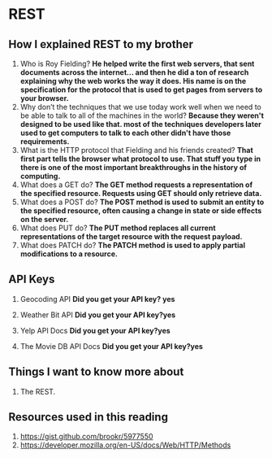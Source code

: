 # REST

## How I explained REST to my brother

1. Who is Roy Fielding?
**He helped write the first web servers, that sent documents across the internet… and then he did a ton of research explaining why the web works the way it does. His name is on the specification for the protocol that is used to get pages from servers to your browser.**
2. Why don’t the techniques that we use today work well when we need to be able to talk to all of the machines in the world?
**Because they weren't designed to be used like that. most of the techniques developers later used to get computers to talk to each other didn't have those requirements.**
3. What is the HTTP protocol that Fielding and his friends created?
**That first part tells the browser what protocol to use. That stuff you type in there is one of the most important breakthroughs in the history of computing.**
4. What does a GET do?
**The GET method requests a representation of the specified resource. Requests using GET should only retrieve data.**
5. What does a POST do?
**The POST method is used to submit an entity to the specified resource, often causing a change in state or side effects on the server.**
6. What does PUT do?
**The PUT method replaces all current representations of the target resource with the request payload.**
7. What does PATCH do?
**The PATCH method is used to apply partial modifications to a resource.**

## API Keys

1. Geocoding API
**Did you get your API key? yes**

2. Weather Bit API
**Did you get your API key?yes**

3. Yelp API Docs
**Did you get your API key?yes**

4. The Movie DB API Docs
**Did you get your API key?yes**

## Things I want to know more about

1. The REST.

## Resources used in this reading 

1. <https://gist.github.com/brookr/5977550>
2. <https://developer.mozilla.org/en-US/docs/Web/HTTP/Methods>
